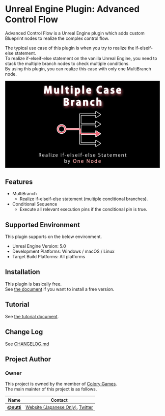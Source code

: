 # Unreal Engine Plugin: Advanced Control Flow

Advanced Control Flow is a Unreal Engine plugin which adds custom Blueprint nodes to realize the complex control flow.

The typical use case of this plugin is when you try to realize the if-elseif-else statement.  
To realize if-elseif-else statement on the vanilla Unreal Engine, you need to stack the multiple branch nodes to check multiple conditions.  
By using this plugin, you can realize this case with only one MultiBranch node.

![](docs/images/thumbnail/multiple_case_branch.png)

## Features

* MultiBranch
  * Realize if-elseif-else statement (multiple conditional branches).
* Conditional Sequence
  * Execute all relevant execution pins if the conditional pin is true.

## Supported Environment

This plugin supports on the below environment.

* Unreal Engine Version: 5.0
* Development Platforms: Windows / macOS / Linux
* Target Build Platforms: All platforms

## Installation

This plugin is basically free.  
See [the document](docs/installation.md) if you want to install a free version.

## Tutorial

See [the tutorial document](docs/tutorial.md).

## Change Log

See [CHANGELOG.md](CHANGELOG.md)

## Project Author

### Owner

This project is owned by the member of [Colory Games](https://colory-games.net/).  
The main mainter of this project is as follows.

|Name|Contact|
|---|---|
|[**@nutti**](https://github.com/nutti)|[Website (Japanese Only)](https://colorful-pico.net/), [Twitter](https://twitter.com/nutti__)|
